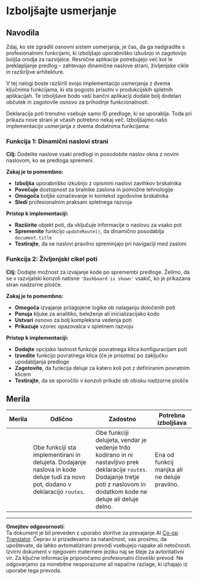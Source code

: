 <!--
CO_OP_TRANSLATOR_METADATA:
{
  "original_hash": "df0dcecddcd28ea8cbf6ede0ad57d673",
  "translation_date": "2025-10-25T00:38:05+00:00",
  "source_file": "7-bank-project/1-template-route/assignment.md",
  "language_code": "sl"
}
-->
# Izboljšajte usmerjanje

## Navodila

Zdaj, ko ste zgradili osnovni sistem usmerjanja, je čas, da ga nadgradite s profesionalnimi funkcijami, ki izboljšajo uporabniško izkušnjo in zagotovijo boljša orodja za razvijalce. Resnične aplikacije potrebujejo več kot le preklapljanje predlog – zahtevajo dinamične naslove strani, življenjske cikle in razširljive arhitekture.

V tej nalogi boste razširili svojo implementacijo usmerjanja z dvema ključnima funkcijama, ki sta pogosto prisotni v produkcijskih spletnih aplikacijah. Te izboljšave bodo vaši bančni aplikaciji dodale bolj dodelan občutek in zagotovile osnovo za prihodnje funkcionalnosti.

Deklaracija poti trenutno vsebuje samo ID predloge, ki se uporablja. Toda pri prikazu nove strani je včasih potrebno nekaj več. Izboljšajmo našo implementacijo usmerjanja z dvema dodatnima funkcijama:

### Funkcija 1: Dinamični naslovi strani
**Cilj:** Dodelite naslove vsaki predlogi in posodobite naslov okna z novim naslovom, ko se predloga spremeni.

**Zakaj je to pomembno:**
- **Izboljša** uporabniško izkušnjo z opisnimi naslovi zavihkov brskalnika
- **Povečuje** dostopnost za bralnike zaslona in pomožne tehnologije  
- **Omogoča** boljše označevanje in kontekst zgodovine brskalnika
- **Sledi** profesionalnim praksam spletnega razvoja

**Pristop k implementaciji:**
- **Razširite** objekt poti, da vključuje informacije o naslovu za vsako pot
- **Spremenite** funkcijo `updateRoute()`, da dinamično posodablja `document.title`
- **Testirajte**, da se naslovi pravilno spreminjajo pri navigaciji med zasloni

### Funkcija 2: Življenjski cikel poti  
**Cilj:** Dodajte možnost za izvajanje kode po spremembi predloge. Želimo, da se v razvijalski konzoli natisne `'Dashboard is shown'` vsakič, ko je prikazana stran nadzorne plošče.

**Zakaj je to pomembno:**
- **Omogoča** izvajanje prilagojene logike ob nalaganju določenih poti
- **Ponuja** kljuke za analitiko, beleženje ali inicializacijsko kodo
- **Ustvari** osnovo za bolj kompleksna vedenja poti
- **Prikazuje** vzorec opazovalca v spletnem razvoju

**Pristop k implementaciji:**
- **Dodajte** opcijsko lastnost funkcije povratnega klica konfiguracijam poti
- **Izvedite** funkcijo povratnega klica (če je prisotna) po zaključku upodabljanja predloge
- **Zagotovite**, da funkcija deluje za katero koli pot z definiranim povratnim klicem
- **Testirajte**, da se sporočilo v konzoli prikaže ob obisku nadzorne plošče

## Merila

| Merila | Odlično                                                                                                                          | Zadostno                                                                                                                                                                                  | Potrebna izboljšava                                       |
| ------- | ---------------------------------------------------------------------------------------------------------------------------------- | ----------------------------------------------------------------------------------------------------------------------------------------------------------------------------------------- | --------------------------------------------------------- |
|         | Obe funkciji sta implementirani in delujeta. Dodajanje naslova in kode deluje tudi za novo pot, dodano v deklaracijo `routes`. | Obe funkciji delujeta, vendar je vedenje trdo kodirano in ni nastavljivo prek deklaracije `routes`. Dodajanje tretje poti z naslovom in dodatkom kode ne deluje ali deluje delno. | Ena od funkcij manjka ali ne deluje pravilno. |

---

**Omejitev odgovornosti**:  
Ta dokument je bil preveden z uporabo storitve za prevajanje AI [Co-op Translator](https://github.com/Azure/co-op-translator). Čeprav si prizadevamo za natančnost, vas prosimo, da upoštevate, da lahko avtomatizirani prevodi vsebujejo napake ali netočnosti. Izvirni dokument v njegovem maternem jeziku naj se šteje za avtoritativni vir. Za ključne informacije priporočamo profesionalni človeški prevod. Ne odgovarjamo za morebitne nesporazume ali napačne razlage, ki izhajajo iz uporabe tega prevoda.